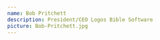 ```yaml
---
name: Bob Pritchett
description: President/CEO Logos Bible Software
picture: Bob-Pritchett.jpg 
---
```

